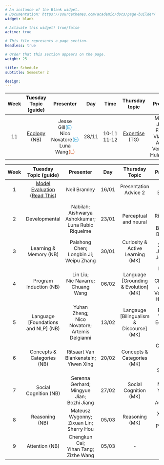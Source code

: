 ```yaml
---
# An instance of the Blank widget.
# Documentation: https://sourcethemes.com/academic/docs/page-builder/
widget: blank

# Activate this widget? true/false
active: true

# This file represents a page section.
headless: true

# Order that this section appears on the page.
weight: 25

title: Schedule
subtitle: Semester 2

design:
---
```


Week | Tuesday Topic (guide) | Presenter | Day | Time | Thursday topic | Presenter | Day | Time |
|:---:|:-------------------------------------:|:----------------:|:-----:|:----:|:---------------------------------------------------:|:----------------:|:-----:|:--------:|
11 | [Ecology](projects/ecology) (NB)         | Jesse Gill<span style="color:#189ad3">(E)</span><br>Nico Novatore<span style="color:#189ad3">(E)</span><br>Luna Wang<span style="color:#d35118">(L)</span> |  28/11  | 10&#x2011;11<br>11&#x2011;12 | [Expertise](projects/expertise) (TG)  | Mingyue Jian<span style="color:#189ad3">(E)</span><br>Filippos Vlahos<span style="color:#d35118">(L)</span><br>Adithya Venkatadri Hulagadri<span style="color:#d35118">(L)</span> | 30/11 | 10&#x2011;11<br>11&#x2011;12 |


| Week  | Tuesday Topic (guide) | Presenter  | Day | Thursday Topic | Presenter  | Day |
|:-----:|:---------------:|:------------------:|:----------------:|:-------------:|:----:|:----:|
| 1 | [Model Evaluation](slides/Model_Evaluation.pdf) <br> ([Read This](https://psyarxiv.com/rybh9/))  | Neil Bramley  | 16/01 | Presentation Advice 2 | Neil Bramley |  18/01 |
| 2 | Developmental  | Nabilah;<br> Aishwarya Ashokkumar;<br> Luna Rubio Riquelme | 23/01 | Perceptual and neural | Alex Chen;<br> Richard Li;<br> Tristan Baujault-Borresen |  25/01 |
| 3 | Learning & Memory (NB)  | Paishong Chen;<br> Longbin Ji;<br> Weipu Zhang  | 30/01 | Curiosity & Active Learning (MK) | Xinyi Li;<br> Jialin Xu;<br> Jesse Gill |  01/02 |
| 4 | Program Induction (NB)  | Lin Liu;<br> Nic Navarre;<br> Chuang Wang  | 06/02 | Language [Grounding & Evolution] (MK) | Meinan Liu;<br> Chunan Li;<br> Adithya Venkatadri Hulagadri  |  08/02 |
| 5 | Language [Foundations and NLP] (NB) | Yuhan Zheng;<br> Nico Novatore;<br> Artemis Delgianni | 13/02 | Langauge [Bilingualism & Discourse] (MK) | Filippos Vlahos;<br> Eoin Reid;<br>  Zhiyu Yang |  15/02 |
| 6 | Concepts & Categories (NB) | Ritsaart Van Blankenstein;<br> Yiwen Xing  | 20/02 | Concepts & Categories (MK) | Chuxiang Luo;<br> Luna Wang;<br> Shuqi Ni  |  22/02 |
| 7 | Social Cognition  (NB) | Serenna Gerhard;<br> Mingyue Jian;<br> Bozhi Jiang  | 27/02 | Social Cognition (MK) | Melina Mueller;<br> Yuanhui Wang;<br> Aowen Xu |  29/02 |
| 8 | Reasoning  (NB) | Mateusz Wygonny;<br> Zixuan Lin;<br> Sherry Hou  | 05/03 | Reasoning (MK) | Xinyu Li;<br> Julie Pedersen |  07/03 |
| 9 | Attention  (NB) | Chengkun Cai;<br> Yihan Tang;<br> Zizhe Wang  | 05/03 | - | - |  - |

 


<!-- 1 | [Intro & Logistics](slides/l1_intro.pdf) |  Neil Bramley | 19/9 | 10&#x2011;11           |  [Presentation Advice & Allocations](slides/l2_presentation.pdf) | Neil Bramley | 21/9  | 10&#x2011;11 |
2 | [Representation](projects/representation) ([slides](slides/l3_representation.pdf)) | Neil Bramley | 26/9 | 10&#x2011;11            | [Processes](projects/processes) ([slides](slides/l4_process.pdf)) | Neil Bramley |  28/9  | 10-11 |              |
3 |  [Concepts](projects/concepts) (NB)       | Paizhong Chen<span style="color:#189ad3">(E)</span><br>Shuqi Ni<span style="color:#d35118">(L)</span> |  3/10  | 10&#x2011;11<br>11&#x2011;12        | [Categorization](projects/categorization) (TG)  | Chuxiang Luo<span style="color:#189ad3">(E)</span><br>Ritsaart Van Blankenstein<span style="color:#d35118">(L)</span> |  5/10  | 10&#x2011;11<br>11&#x2011;12 |
4 | [Objects & Events](projects/objects) (TG) | Weipu Zhang<span style="color:#189ad3">(E)</span><br>Yuanhui Wang<span style="color:#d35118">(L)</span> |  10/10  | 10&#x2011;11<br>11&#x2011;12 | [Inductive Reasoning](projects/induction) (NB) | Yi Wang<span style="color:#189ad3">(E)</span><br><br>Jialin Xu<span style="color:#d35118">(L)</span> | 12/10 | 10&#x2011;11<br>11&#x2011;12 |
5 | [Causality](projects/causality) (NB)      | Zixuan Lin<span style="color:#189ad3">(E)</span><br>Tristan Baujault-Borresen<span style="color:#d35118">(L)</span> |  17/10  | 10&#x2011;11<br>11&#x2011;12      |  [Physical Reasoning](projects/physics) (TG)   | Melina Mueller<span style="color:#189ad3">(E)</span><br>Serenna Gerhard<span style="color:#d35118">(L)</span> | 19/10 | 10&#x2011;11<br>11&#x2011;12 |
6 | [Rationality](projects/rationality) (NB)  | Chengkun Cai<span style="color:#189ad3">(E)</span><br>Sherry Hou<span style="color:#189ad3">(E)</span>Julie Pedersen<span style="color:#d35118">(L)</span> |  24/10  | 10&#x2011;11<br>11&#x2011;12 | [Development & Learning](projects/development) (TG)  | Bozhi Jiang<span style="color:#189ad3">(E)</span><br>Luna Rubio Riquelme<span style="color:#d35118">(L)</span> | 26/10  | 10&#x2011;11<br>11&#x2011;12 |
7 | [Time](projects/time) (NB)                | Aishwarya Ashokkumar<span style="color:#189ad3">(E)</span><br>Yuhan Zheng<span style="color:#189ad3">(E)</span><br>Lin Liu<span style="color:#d35118">(L)</span> |  31/10 | 10&#x2011;11<br>11&#x2011;12 | [Decision Making](projects/decision) (TG) | Yihan Tang<span style="color:#189ad3">(E)</span><br>Meinan Liu<span style="color:#189ad3">(E)</span><br>Zhiyu Yang<span style="color:#d35118">(L)</span>|  2/11  | 10&#x2011;11<br>11&#x2011;12 |
8 | [Number](projects/number) (NB)            | Nicolas Navarre<span style="color:#189ad3">(E)</span><br>Xinyi Li<span style="color:#d35118">(L)</span> |  7/11 | 10&#x2011;11<br>11&#x2011;12 | [Attention](projects/attention) (TG) | Zizhe Wang<span style="color:#189ad3">(E)</span><br>Longbin Ji<span style="color:#d35118">(L)</span> |  9/11  | 10&#x2011;11<br>11&#x2011;12 |
9 | [Space](projects/space) (TG)              | Chuang Wang<span style="color:#189ad3">(E)</span><br> Richard Li<span style="color:#189ad3">(E)</span><br>Artemis Deligianni<span style="color:#d35118">(L)</span> |  14/11  | 10&#x2011;11<br>11&#x2011;12 | [Memory](projects/memory) (NB)  | Nabilah B. Gelshirani<span style="color:#189ad3">(E)</span><br>Chunan Li<span style="color:#d35118">(L)</span> | 16/11  | 10&#x2011;11<br>11&#x2011;12 |
10 | [Theory of Mind](projects/tom) (NB)      | Aowen Xu<span style="color:#189ad3">(E)</span><br>Mateusz Wygonny<span style="color:#d35118">(L)</span><br>Yiwen Xing<span style="color:#d35118">(L)</span> |  21/11  | 10&#x2011;11<br>11&#x2011;12 |  [Analogical Reasoning](projects/analogy) (TG)  | Eoin Reid<span style="color:#189ad3">(E)</span><br>Hongyu Chen<span style="color:#d35118">(L)</span><br>Xinyu Li<span style="color:#d35118">(L)</span> | 23/11 | 10&#x2011;11<br>11&#x2011;12 | -->